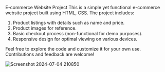 E-commerce Website Project
This is a simple yet functional e-commerce website project built using HTML, CSS. The project includes:

1. Product listings with details such as name and price.
2. Product images for reference.
3. Basic checkout process (non-functional for demo purposes).
4. Responsive design for optimal viewing on various devices.


 Feel free to explore the code and customize it for your own use. Contributions and feedback are welcome!

![Screenshot 2024-07-04 210850](https://github.com/ChandruS-03/E-Commerce-Webpage/assets/146056254/251cd23c-f354-4414-bb7d-620f6111bd76)
